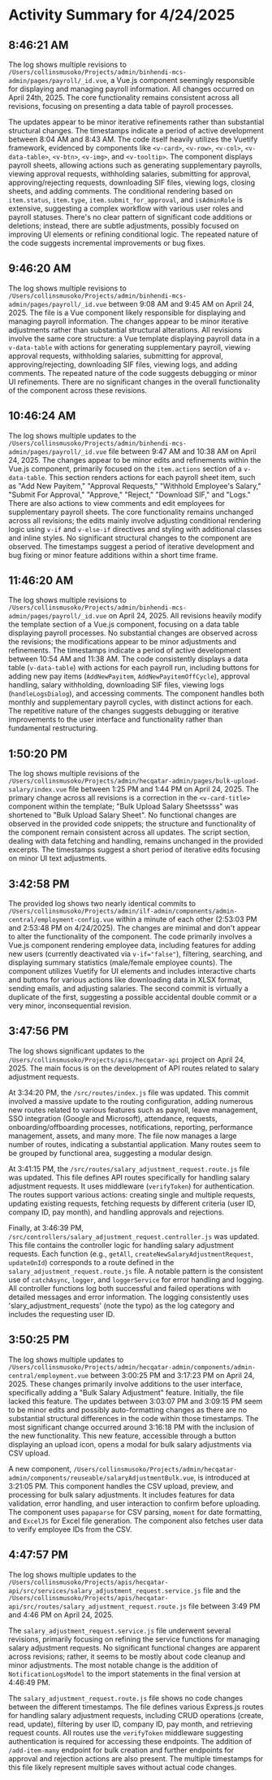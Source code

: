 # Activity Summary for 4/24/2025

## 8:46:21 AM
The log shows multiple revisions to `/Users/collinsmusoko/Projects/admin/binhendi-mcs-admin/pages/payroll/_id.vue`, a Vue.js component seemingly responsible for displaying and managing payroll information.  All changes occurred on April 24th, 2025.  The core functionality remains consistent across all revisions, focusing on presenting a data table of payroll processes.

The updates appear to be minor iterative refinements rather than substantial structural changes.  The timestamps indicate a period of active development between 8:04 AM and 8:43 AM.  The code itself heavily utilizes the Vuetify framework, evidenced by components like `<v-card>`, `<v-row>`, `<v-col>`, `<v-data-table>`, `<v-btn>`, `<v-img>`, and `<v-tooltip>`.  The component displays payroll sheets, allowing actions such as generating supplementary payrolls,  viewing approval requests, withholding salaries, submitting for approval, approving/rejecting requests, downloading SIF files, viewing logs, closing sheets, and adding comments.  The conditional rendering based on `item.status`, `item.type`, `item.submit_for_approval`, and `isAdminRole` is extensive, suggesting a complex workflow with various user roles and payroll statuses.  There's no clear pattern of significant code additions or deletions; instead, there are subtle adjustments, possibly focused on improving UI elements or refining conditional logic.  The repeated nature of the code suggests incremental improvements or bug fixes.


## 9:46:20 AM
The log shows multiple revisions to `/Users/collinsmusoko/Projects/admin/binhendi-mcs-admin/pages/payroll/_id.vue` between 9:08 AM and 9:45 AM on April 24, 2025.  The file is a Vue component likely responsible for displaying and managing payroll information.  The changes appear to be minor iterative adjustments rather than substantial structural alterations.  All revisions involve the same core structure: a Vue template displaying payroll data in a `v-data-table`  with actions for generating supplementary payroll, viewing approval requests, withholding salaries, submitting for approval, approving/rejecting, downloading SIF files, viewing logs, and adding comments.  The repeated nature of the code suggests debugging or minor UI refinements.  There are no significant changes in the overall functionality of the component across these revisions.


## 10:46:24 AM
The log shows multiple updates to the `/Users/collinsmusoko/Projects/admin/binhendi-mcs-admin/pages/payroll/_id.vue` file between 9:47 AM and 10:38 AM on April 24, 2025.  The changes appear to be minor edits and refinements within the Vue.js component, primarily focused on the `item.actions` section of a `v-data-table`.  This section renders actions for each payroll sheet item, such as "Add New Payitem," "Approval Requests," "Withhold Employee's Salary," "Submit For Approval," "Approve," "Reject," "Download SIF," and "Logs."  There are also actions to view comments and edit employees for supplementary payroll sheets. The core functionality remains unchanged across all revisions; the edits mainly involve adjusting conditional rendering logic using `v-if` and `v-else-if` directives and styling with additional classes and inline styles.  No significant structural changes to the component are observed. The timestamps suggest a period of iterative development and bug fixing or minor feature additions within a short time frame.


## 11:46:20 AM
The log shows multiple revisions to `/Users/collinsmusoko/Projects/admin/binhendi-mcs-admin/pages/payroll/_id.vue` on April 24, 2025.  All revisions heavily modify the template section of a Vue.js component, focusing on a data table displaying payroll processes.  No substantial changes are observed across the revisions; the modifications appear to be minor adjustments and refinements.  The timestamps indicate a period of active development between 10:54 AM and 11:38 AM. The code consistently displays a data table (`v-data-table`) with actions for each payroll run, including buttons for adding new pay items (`AddNewPayitem`, `AddNewPayitemOffCycle`), approval handling, salary withholding, downloading SIF files, viewing logs (`handleLogsDialog`), and accessing comments.  The component handles both monthly and supplementary payroll cycles, with distinct actions for each.  The repetitive nature of the changes suggests debugging or iterative improvements to the user interface and functionality rather than fundamental restructuring.


## 1:50:20 PM
The log shows multiple revisions of the `/Users/collinsmusoko/Projects/admin/hecqatar-admin/pages/bulk-upload-salary/index.vue` file between 1:25 PM and 1:44 PM on April 24, 2025.  The primary change across all revisions is a correction in the `<v-card-title>` component within the template;  "Bulk Upload Salary Sheetssss" was shortened to "Bulk Upload Salary Sheet".  No functional changes are observed in the provided code snippets; the structure and functionality of the component remain consistent across all updates.  The script section, dealing with data fetching and handling, remains unchanged in the provided excerpts. The timestamps suggest a short period of iterative edits focusing on minor UI text adjustments.


## 3:42:58 PM
The provided log shows two nearly identical commits to `/Users/collinsmusoko/Projects/admin/ilf-admin/components/admin-central/employment-config.vue` within a minute of each other (2:53:03 PM and 2:53:48 PM on 4/24/2025).  The changes are minimal and don't appear to alter the functionality of the component.  The code primarily involves a Vue.js component rendering employee data,  including features for adding new users (currently deactivated via `v-if="false"`), filtering, searching, and displaying summary statistics (male/female employee counts). The component utilizes Vuetify for UI elements and includes interactive charts and buttons for various actions like downloading data in XLSX format, sending emails, and adjusting salaries.  The second commit is virtually a duplicate of the first, suggesting a possible accidental double commit or a very minor, inconsequential revision.


## 3:47:56 PM
The log shows significant updates to the `/Users/collinsmusoko/Projects/apis/hecqatar-api` project on April 24, 2025.  The main focus is on the development of API routes related to salary adjustment requests.

At 3:34:20 PM, the `/src/routes/index.js` file was updated. This commit involved a massive update to the routing configuration, adding numerous new routes related to various features such as payroll, leave management, SSO integration (Google and Microsoft), attendance, requests, onboarding/offboarding processes, notifications, reporting, performance management, assets, and many more. The file now manages a large number of routes, indicating a substantial application.  Many routes seem to be grouped by functional area, suggesting a modular design.


At 3:41:15 PM, the `/src/routes/salary_adjustment_request.route.js` file was updated. This file defines API routes specifically for handling salary adjustment requests. It uses middleware (`verifyToken`) for authentication.  The routes support various actions: creating single and multiple requests, updating existing requests, fetching requests by different criteria (user ID, company ID, pay month), and handling approvals and rejections.

Finally, at 3:46:39 PM,  `/src/controllers/salary_adjustment_request.controller.js` was updated. This file contains the controller logic for handling salary adjustment requests. Each function (e.g., `getAll`, `createNewSalaryAdjustmentRequest`, `updateOnId`) corresponds to a route defined in the `salary_adjustment_request.route.js` file. A notable pattern is the consistent use of `catchAsync`, `logger`, and `loggerService` for error handling and logging. All controller functions log both successful and failed operations with detailed messages and error information.  The logging consistently uses 'slary_adjustment_requests' (note the typo) as the log category and includes the requesting user ID.


## 3:50:25 PM
The log shows multiple updates to `/Users/collinsmusoko/Projects/admin/hecqatar-admin/components/admin-central/employment.vue` between 3:00:25 PM and 3:17:23 PM on April 24, 2025.  These changes primarily involve additions to the user interface, specifically adding a "Bulk Salary Adjustment" feature.  Initially, the file lacked this feature.  The updates between 3:03:07 PM and 3:09:15 PM seem to be minor edits and possibly auto-formatting changes as there are no substantial structural differences in the code within those timestamps. The most significant change occurred around 3:16:18 PM with the inclusion of the new functionality.  This new feature, accessible through a button displaying an upload icon, opens a modal for bulk salary adjustments via CSV upload.

A new component, `/Users/collinsmusoko/Projects/admin/hecqatar-admin/components/reuseable/salaryAdjustmentBulk.vue`, is introduced at 3:21:05 PM. This component handles the CSV upload, preview, and processing for bulk salary adjustments.  It includes features for data validation, error handling, and user interaction to confirm before uploading.  The component uses `papaparse` for CSV parsing, `moment` for date formatting, and `ExcelJS` for Excel file generation. The component also fetches user data to verify employee IDs from the CSV.


## 4:47:57 PM
The log shows multiple updates to the `/Users/collinsmusoko/Projects/apis/hecqatar-api/src/services/salary_adjustment_request.service.js` file and the `/Users/collinsmusoko/Projects/apis/hecqatar-api/src/routes/salary_adjustment_request.route.js` file between 3:49 PM and 4:46 PM on April 24, 2025.

The `salary_adjustment_request.service.js` file underwent several revisions, primarily focusing on refining the service functions for managing salary adjustment requests. No significant functional changes are apparent across revisions; rather, it seems to be mostly about code cleanup and minor adjustments.  The most notable change is the addition of `NotificationLogsModel` to the import statements in the final version at 4:46:49 PM.

The `salary_adjustment_request.route.js` file shows no code changes between the different timestamps.  The file defines various Express.js routes for handling salary adjustment requests, including CRUD operations (create, read, update), filtering by user ID, company ID, pay month, and retrieving request counts. All routes use the `verifyToken` middleware suggesting authentication is required for accessing these endpoints.  The addition of `/add-item-many` endpoint for bulk creation and further endpoints for approval and rejection actions are also present.  The multiple timestamps for this file likely represent multiple saves without actual code changes.
